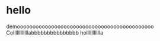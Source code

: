 # hello
demoooooooooooooooooooooooooooooooooooooooooooo
Collllllllllllabbbbbbbbbbbbbbb
hollllllllllla
